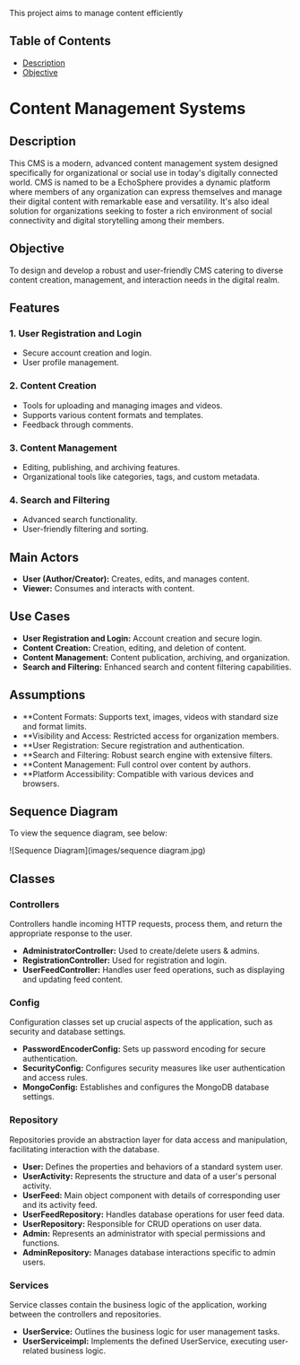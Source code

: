 This project aims to manage content efficiently

## Table of Contents
- [Description](#description)
- [Objective](#objective)

# Content Management Systems

## Description
This CMS is a modern, advanced content management system designed specifically for organizational or social use in today's digitally connected world. CMS is named to be a EchoSphere provides a dynamic platform where members of any organization can express themselves and manage their digital content with remarkable ease and versatility. It's also ideal solution for organizations seeking to foster a rich environment of social connectivity and digital storytelling among their members. 

## Objective
To design and develop a robust and user-friendly CMS catering to diverse content creation, management, and interaction needs in the digital realm.

## Features

### 1. User Registration and Login
- Secure account creation and login.
- User profile management.

### 2. Content Creation
- Tools for uploading and managing images and videos.
- Supports various content formats and templates.
- Feedback through comments.

### 3. Content Management
- Editing, publishing, and archiving features.
- Organizational tools like categories, tags, and custom metadata.

### 4. Search and Filtering
- Advanced search functionality.
- User-friendly filtering and sorting.

## Main Actors

- **User (Author/Creator):** Creates, edits, and manages content.
- **Viewer:** Consumes and interacts with content.

## Use Cases

- **User Registration and Login:** Account creation and secure login.
- **Content Creation:** Creation, editing, and deletion of content.
- **Content Management:** Content publication, archiving, and organization.
- **Search and Filtering:** Enhanced search and content filtering capabilities.

## Assumptions
- **Content Formats: Supports text, images, videos with standard size and format limits.
- **Visibility and Access: Restricted access for organization members.
- **User Registration: Secure registration and authentication.
- **Search and Filtering: Robust search engine with extensive filters.
- **Content Management: Full control over content by authors.
- **Platform Accessibility: Compatible with various devices and browsers.

## Sequence Diagram
To view the sequence diagram, see below:

![Sequence Diagram](images/sequence diagram.jpg)

## Classes

### Controllers

Controllers handle incoming HTTP requests, process them, and return the appropriate response to the user.

- **AdministratorController:** Used to create/delete users & admins.
- **RegistrationController:** Used for registration and login.
- **UserFeedController:** Handles user feed operations, such as displaying and updating feed content.

### Config

Configuration classes set up crucial aspects of the application, such as security and database settings.

- **PasswordEncoderConfig:** Sets up password encoding for secure authentication.
- **SecurityConfig:** Configures security measures like user authentication and access rules.
- **MongoConfig:** Establishes and configures the MongoDB database settings.

### Repository

Repositories provide an abstraction layer for data access and manipulation, facilitating interaction with the database.

- **User:** Defines the properties and behaviors of a standard system user.
- **UserActivity:** Represents the structure and data of a user's personal activity.
- **UserFeed:** Main object component with details of corresponding user and its activity feed.
- **UserFeedRepository:** Handles database operations for user feed data.
- **UserRepository:** Responsible for CRUD operations on user data.
- **Admin:** Represents an administrator with special permissions and functions.
- **AdminRepository:** Manages database interactions specific to admin users.

### Services

Service classes contain the business logic of the application, working between the controllers and repositories.

- **UserService:** Outlines the business logic for user management tasks.
- **UserServiceimpl:** Implements the defined UserService, executing user-related business logic.


